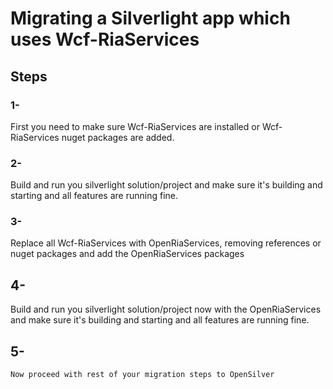 ﻿# Migrating a Silverlight app which uses Wcf-RiaServices

## Steps

### 1- 
First you need to make sure Wcf-RiaServices are installed or Wcf-RiaServices nuget packages are added.

### 2-
Build and run you silverlight solution/project and make sure it's building and starting and all features are running fine.

### 3-
Replace all Wcf-RiaServices with OpenRiaServices, removing references or nuget packages and add the OpenRiaServices packages

## 4-
Build and run you silverlight solution/project now with the OpenRiaServices and make sure it's building and starting and all features are running fine.

## 5- 
	Now proceed with rest of your migration steps to OpenSilver